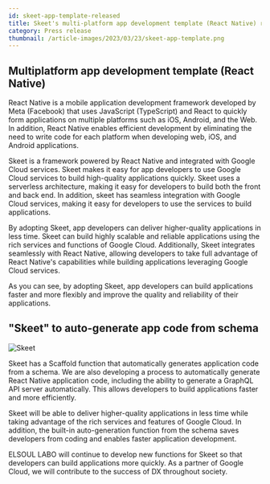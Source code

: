 ```yaml
---
id: skeet-app-template-released
title: Skeet's multi-platform app development template (React Native) released
category: Press release
thumbnail: /article-images/2023/03/23/skeet-app-template.png
---
```


## Multiplatform app development template (React Native)

React Native is a mobile application development framework developed by Meta (Facebook) that uses JavaScript (TypeScript) and React to quickly form applications on multiple platforms such as iOS, Android, and the Web. In addition, React Native enables efficient development by eliminating the need to write code for each platform when developing web, iOS, and Android applications.

Skeet is a framework powered by React Native and integrated with Google Cloud services. Skeet makes it easy for app developers to use Google Cloud services to build high-quality applications quickly. Skeet uses a serverless architecture, making it easy for developers to build both the front and back end. In addition, skeet has seamless integration with Google Cloud services, making it easy for developers to use the services to build applications.

By adopting Skeet, app developers can deliver higher-quality applications in less time. Skeet can build highly scalable and reliable applications using the rich services and functions of Google Cloud. Additionally, Skeet integrates seamlessly with React Native, allowing developers to take full advantage of React Native's capabilities while building applications leveraging Google Cloud services.

As you can see, by adopting Skeet, app developers can build applications faster and more flexibly and improve the quality and reliability of their applications.

## "Skeet" to auto-generate app code from schema

![Skeet](/article-images/2023/03/23/skeet-en.png)

Skeet has a Scaffold function that automatically generates application code from a schema. We are also developing a process to automatically generate React Native application code, including the ability to generate a GraphQL API server automatically. This allows developers to build applications faster and more efficiently.

Skeet will be able to deliver higher-quality applications in less time while taking advantage of the rich services and features of Google Cloud. In addition, the built-in auto-generation function from the schema saves developers from coding and enables faster application development.

ELSOUL LABO will continue to develop new functions for Skeet so that developers can build applications more quickly. As a partner of Google Cloud, we will contribute to the success of DX throughout society.
